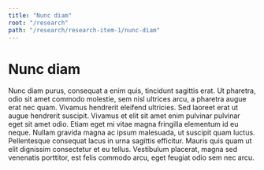 ```yaml
---
title: "Nunc diam"
root: "/research"
path: "/research/research-item-1/nunc-diam"
---
```


# Nunc diam
Nunc diam purus, consequat a enim quis, tincidunt sagittis erat. Ut pharetra, odio sit amet commodo molestie, sem nisl ultrices arcu, a pharetra augue erat nec quam. Vivamus hendrerit eleifend ultricies. Sed laoreet erat ut augue hendrerit suscipit. Vivamus et elit sit amet enim pulvinar pulvinar eget sit amet odio. Etiam eget mi vitae magna fringilla elementum id eu neque. Nullam gravida magna ac ipsum malesuada, ut suscipit quam luctus. Pellentesque consequat lacus in urna sagittis efficitur. Mauris quis quam ut elit dignissim consectetur et eu tellus. Vestibulum placerat, magna sed venenatis porttitor, est felis commodo arcu, eget feugiat odio sem nec arcu.
